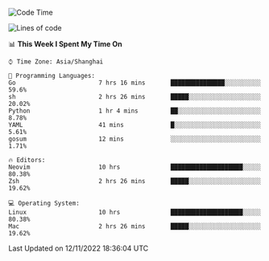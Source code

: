 <!--START_SECTION:waka-->
![Code Time](http://img.shields.io/badge/Code%20Time-973%20hrs%2053%20mins-blue)

![Lines of code](https://img.shields.io/badge/From%20Hello%20World%20I%27ve%20Written-24%20Thousand%20lines%20of%20code-blue)

📊 **This Week I Spent My Time On** 

```text
⌚︎ Time Zone: Asia/Shanghai

💬 Programming Languages: 
Go                       7 hrs 16 mins       ███████████████░░░░░░░░░░   59.6% 
sh                       2 hrs 26 mins       █████░░░░░░░░░░░░░░░░░░░░   20.02% 
Python                   1 hr 4 mins         ██░░░░░░░░░░░░░░░░░░░░░░░   8.78% 
YAML                     41 mins             █░░░░░░░░░░░░░░░░░░░░░░░░   5.61% 
gosum                    12 mins             ░░░░░░░░░░░░░░░░░░░░░░░░░   1.71%

🔥 Editors: 
Neovim                   10 hrs              ████████████████████░░░░░   80.38% 
Zsh                      2 hrs 26 mins       █████░░░░░░░░░░░░░░░░░░░░   19.62%

💻 Operating System: 
Linux                    10 hrs              ████████████████████░░░░░   80.38% 
Mac                      2 hrs 26 mins       █████░░░░░░░░░░░░░░░░░░░░   19.62%

```


 Last Updated on 12/11/2022 18:36:04 UTC
<!--END_SECTION:waka-->
